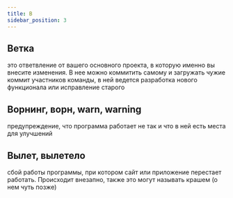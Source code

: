 ```yaml
---
title: В
sidebar_position: 3
---
```


## Ветка 
это ответвление от вашего основного проекта, в которую именно вы внесите изменения. В нее можно коммитить самому и загружать чужие коммит участников команды, в ней ведется разработка нового функционала или исправление старого

## Ворнинг, ворн, warn, warning
предупреждение, что программа работает не так и что в ней есть места для улучшений

## Вылет, вылетело
сбой работы программы, при котором сайт или приложение перестает работать. Происходит внезапно, также это могут называть крашем (о нем чуть позже)
